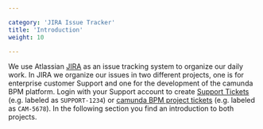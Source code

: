 ```yaml
---

category: 'JIRA Issue Tracker'
title: 'Introduction'
weight: 10

---
```



We use Atlassian [JIRA](https://app.camunda.com/jira) as an issue tracking system to organize our daily work. In JIRA we organize our issues in two different projects, one is for enterprise customer Support and one for the development of the camunda BPM platform. Login with your Support account to create [Support Tickets](ref:#jira-issue-tracker-support-project) (e.g. labeled as `SUPPORT-1234`) or [camunda BPM project tickets](ref:#jira-issue-tracker-camunda-bpm-project) (e.g. labeled as `CAM-5678`). In the following section you find an introduction to both projects.
